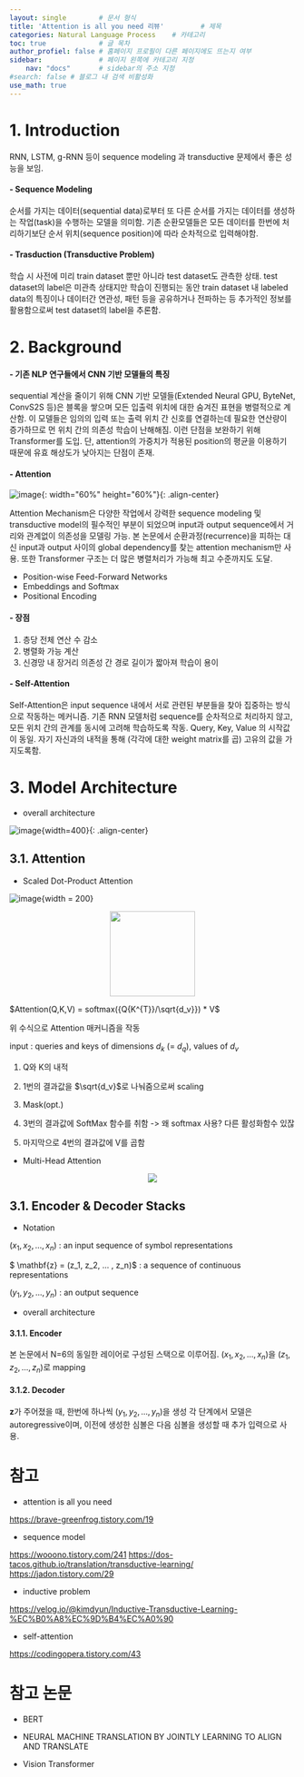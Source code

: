 ```yaml
---
layout: single        # 문서 형식
title: 'Attention is all you need 리뷰'         # 제목
categories: Natural Language Process    # 카테고리
toc: true             # 글 목차
author_profiel: false # 홈페이지 프로필이 다른 페이지에도 뜨는지 여부
sidebar:              # 페이지 왼쪽에 카테고리 지정
    nav: "docs"       # sidebar의 주소 지정
#search: false # 블로그 내 검색 비활성화
use_math: true
---
```


# 1. Introduction
RNN, LSTM, g-RNN 등이 sequence modeling 과 transductive 문제에서 좋은 성능을 보임. 

#### - Sequence Modeling
순서를 가지는 데이터(sequential data)로부터 또 다른 순서를 가지는 데이터를 생성하는 작업(task)을 수행하는 모델을 의미함. 기존 순환모델들은 모든 데이터를 한번에 처리하기보단 순서 위치(sequence position)에 따라 순차적으로 입력해야함.

#### - Trasduction (Transductive Problem) 
학습 시 사전에 미리 train dataset 뿐만 아니라 test dataset도 관측한 상태. test dataset의 label은 미관측 상태지만 학습이 진행되는 동안 train dataset 내 labeled data의 특징이나 데이터간 연관성, 패턴 등을 공유하거나 전파하는 등 추가적인 정보를 활용함으로써 test dataset의 label을 추론함. 



# 2. Background
#### - 기존 NLP 연구들에서 CNN 기반 모델들의 특징
sequential 계산을 줄이기 위해 CNN 기반 모델들(Extended Neural GPU, ByteNet, ConvS2S 등)은 블록을 쌓으며 모든 입출력 위치에 대한 숨겨진 표현을 병렬적으로 계산함. 이 모델들은 임의의 입력 또는 출력 위치 간 신호를 연결하는데 필요한 연산량이 증가하므로 먼 위치 간의 의존성 학습이 난해해짐. 이런 단점을 보완하기 위해 Transformer를 도입. 단, attention의 가중치가 적용된 position의 평균을 이용하기 때문에 유효 해상도가 낮아지는 단점이 존재.

#### - Attention

![image](/images/attentionisallyouneed/selfattention.jpg){: width="60%" height="60%"}{: .align-center}

Attention Mechanism은 다양한 작업에서 강력한 sequence modeling 및 transductive model의 필수적인 부분이 되었으며 input과 output sequence에서 거리와 관계없이 의존성을 모델링 가능. 본 논문에서 순환과정(recurrence)을 피하는 대신 input과 output 사이의 global dependency를 찾는 attention mechanism만 사용. 또한 Transformer 구조는 더 많은 병렬처리가 가능해 최고 수준까지도 도달.

- Position-wise Feed-Forward Networks
- Embeddings and Softmax
- Positional Encoding

#### - 장점
1. 층당 전체 연산 수 감소
2. 병렬화 가능 계산
3. 신경망 내 장거리 의존성 간 경로 길이가 짧아져 학습이 용이

#### - Self-Attention
Self-Attention은 input sequence 내에서 서로 관련된 부분들을 찾아 집중하는 방식으로 작동하는 메커니즘. 기존 RNN 모델처럼 sequence를 순차적으로 처리하지 않고, 모든 위치 간의 관계를 동시에 고려해 학습하도록 작동. 
Query, Key, Value 의 시작값이 동일. 자기 자신과의 내적을 통해 (각각에 대한 weight matrix를 곱) 고유의 값을 가지도록함.


# 3. Model Architecture

- overall architecture

![image](/images/attentionisallyouneed/model%20architecture.jpg){width=400}{: .align-center}


## 3.1. Attention

- Scaled Dot-Product Attention

![image](/images/attentionisallyouneed/sdpa.jpg){width = 200}

<p align = 'center'>
    <img src = '/images/attentionisallyouneed/sdpa.jpg' width='150'>



$Attention(Q,K,V) = softmax({Q{K^{T}}/\sqrt{d_v}}) * V$ 

위 수식으로 Attention 매커니즘을 작동

input : queries and keys of dimensions $d_{k}$ (= $d_{q}$), values of $d_{v}$

1. Q와 K의 내적
2. 1번의 결과값을 $\sqrt{d_v}$로 나눠줌으로써 scaling
3. Mask(opt.)

4. 3번의 결과값에 SoftMax 함수를 취함 -> 왜 softmax 사용? 다른 활성화함수 있잖
5. 마지막으로 4번의 결과값에 V를 곱함


- Multi-Head Attention

<p align = "center"><img src = "images/attentionisallyouneed/mha-1.jpg">

## 3.1. Encoder & Decoder Stacks

- Notation

$(x_1, x_2, ... , x_n)$ : an input sequence of symbol representations

$ \mathbf{z} = (z_1, z_2, ... , z_n)$ : a sequence of continuous representations

$(y_1, y_2, ... , y_n)$ : an output sequence 

- overall architecture
#### 3.1.1. Encoder
본 논문에서 N=6의 동일한 레이어로 구성된 스택으로 이루어짐.
$(x_1, x_2, ... , x_n)$을 $(z_1, z_2, ... , z_n)$로 mapping
 
#### 3.1.2. Decoder
$\mathbf{z}$가 주어졌을 때, 한번에 하나씩 $(y_1, y_2, ... , y_n)$을 생성
각 단계에서 모델은 autoregressive이며, 이전에 생성한 심볼은 다음 심볼을 생성할 때 추가 입력으로 사용.


# 참고
- attention is all you need

https://brave-greenfrog.tistory.com/19

- sequence model

https://wooono.tistory.com/241
https://dos-tacos.github.io/translation/transductive-learning/
https://jadon.tistory.com/29

- inductive problem

https://velog.io/@kimdyun/Inductive-Transductive-Learning-%EC%B0%A8%EC%9D%B4%EC%A0%90

- self-attention

https://codingopera.tistory.com/43

# 참고 논문
- BERT

- NEURAL MACHINE TRANSLATION BY JOINTLY LEARNING TO ALIGN AND TRANSLATE

- Vision Transformer
